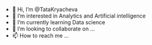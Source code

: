 - 👋 Hi, I’m @TataKryacheva
- 👀 I’m interested in Analytics and Artificial intelligence
- 🌱 I’m currently learning Data science
- 💞️ I’m looking to collaborate on ...
- 📫 How to reach me ...

<!---
TataFrolova/TataFrolova is a ✨ special ✨ repository because its `README.md` (this file) appears on your GitHub profile.
You can click the Preview link to take a look at your changes.
--->
